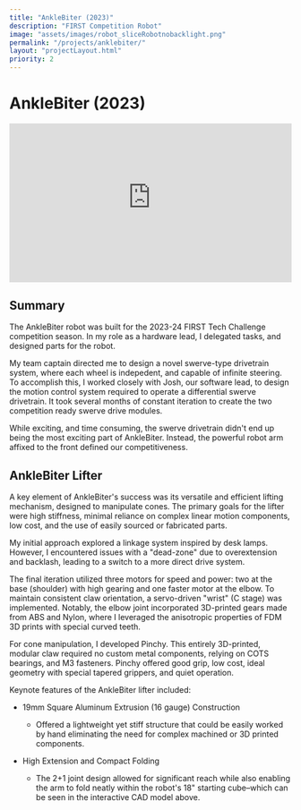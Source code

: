 ```yaml
---
title: "AnkleBiter (2023)"
description: "FIRST Competition Robot"
image: "assets/images/robot_sliceRobotnobacklight.png"
permalink: "/projects/anklebiter/"
layout: "projectLayout.html"
priority: 2
---
```


# AnkleBiter (2023)

<div style="position: relative; width: 100%; height: 0; padding-bottom: 56.25%;">
<iframe src="https://icloud11636.autodesk360.com/shares/public/SH35dfcQT936092f0e43955c17b2f02d9e36?mode=embed" frameborder="0" allowfullscreen loading="lazy" style="position: absolute; top: 0; left: 0; width: 100%; height: 100%;"></iframe>
</div>

## Summary 

The AnkleBiter robot was built for the 2023-24 FIRST Tech Challenge competition season. In my role as a hardware lead, I delegated tasks, and designed parts for the robot. 

My team captain directed me to design a novel swerve-type drivetrain system, where each wheel is indepedent, and capable of infinite steering. To accomplish this, I worked closely with Josh, our software lead, to design the motion control system required to operate a differential swerve drivetrain. It took several months of constant iteration to create the two competition ready swerve drive modules.

While exciting, and time consuming, the swerve drivetrain didn't end up being the most exciting part of AnkleBiter. Instead, the powerful robot arm affixed to the front defined our competitiveness.  

## AnkleBiter Lifter

A key element of AnkleBiter's success was its versatile and efficient lifting mechanism, designed to manipulate cones. The primary goals for the lifter were high stiffness, minimal reliance on complex linear motion components, low cost, and the use of easily sourced or fabricated parts.

My initial approach explored a linkage system inspired by desk lamps. However, I encountered issues with a "dead-zone" due to overextension and backlash, leading to a switch to a more direct drive system.

The final iteration utilized three motors for speed and power: two at the base (shoulder) with high gearing and one faster motor at the elbow. To maintain consistent claw orientation, a servo-driven "wrist" (C stage) was implemented. Notably, the elbow joint incorporated 3D-printed gears made from ABS and Nylon, where I leveraged the anisotropic properties of FDM 3D prints with special curved teeth. 

For cone manipulation, I developed Pinchy. This entirely 3D-printed, modular claw required no custom metal components, relying on COTS bearings, and M3 fasteners. Pinchy offered good grip, low cost, ideal geometry with special tapered grippers, and quiet operation.

Keynote features of the AnkleBiter lifter included:

* 19mm Square Aluminum Extrusion (16 gauge) Construction
    * Offered a lightweight yet stiff structure that could be easily worked by hand eliminating the need for complex machined or 3D printed components.
    
* High Extension and Compact Folding
    * The 2+1 joint design allowed for significant reach while also enabling the arm to fold neatly within the robot's 18" starting cube–which can be seen in the interactive CAD model above. 

